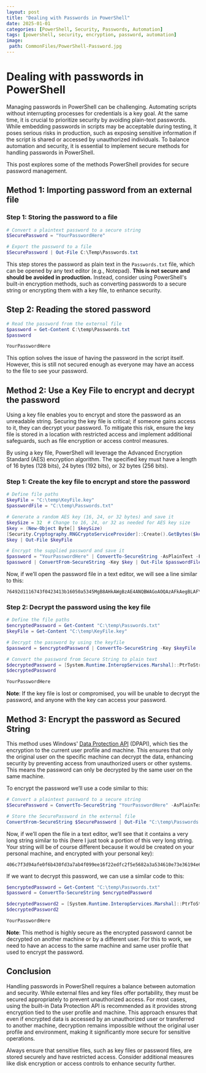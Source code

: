 ```yaml
---
layout: post
title: "Dealing with Passwords in PowerShell"
date: 2025-01-01
categories: [PowerShell, Security, Passwords, Automation]
tags: [powershell, security, encryption, password, automation]
image:
 path: CommonFiles/PowerShell-Password.jpg
---
```


# Dealing with passwords in PowerShell

Managing passwords in PowerShell can be challenging. Automating scripts without interrupting processes for credentials is a key goal. At the same time, it is crucial to prioritize security by avoiding plain-text passwords. While embedding passwords in scripts may be acceptable during testing, it poses serious risks in production, such as exposing sensitive information if the script is shared or accessed by unauthorized individuals. To balance automation and security, it is essential to implement secure methods for handling passwords in PowerShell.

This post explores some of the methods PowerShell provides for secure password management.

## Method 1: Importing password from an external file

### Step 1: Storing the password to a file

```powershell
# Convert a plaintext password to a secure string
$SecurePassword = "YourPasswordHere"

# Export the password to a file
$SecurePassword | Out-File C:\Temp\Passwords.txt
```

This step stores the password as plain text in the `Passwords.txt` file, which can be opened by any text editor (e.g., Notepad). **This is not secure and should be avoided in production.** Instead, consider using PowerShell's built-in encryption methods, such as converting passwords to a secure string or encrypting them with a key file, to enhance security.

## Step 2: Reading the stored password

```powershell
# Read the password from the external file
$password = Get-Content C:\temp\Passwords.txt
$password

YourPasswordHere
```

This option solves the issue of having the password in the script itself. However, this is still not secured enough as everyone may have an access to the file to see your password.

## Method 2: Use a Key File to encrypt and decrypt the password

Using a key file enables you to encrypt and store the password as an unreadable string. Securing the key file is critical; if someone gains access to it, they can decrypt your password. To mitigate this risk, ensure the key file is stored in a location with restricted access and implement additional safeguards, such as file encryption or access control measures.

By using a key file, PowerShell will leverage the Advanced Encryption Standard (AES) encryption algorithm. The specified key must have a length of 16 bytes (128 bits), 24 bytes (192 bits), or 32 bytes (256 bits).

### Step 1: Create the key file to  encrypt and store the password

```powershell
# Define file paths
$keyFile = "C:\temp\KeyFile.key"
$passwordFile = "C:\temp\Passwords.txt"

# Generate a random AES key (16, 24, or 32 bytes) and save it
$keySize = 32  # Change to 16, 24, or 32 as needed for AES key size
$key = (New-Object Byte[] $keySize)
[Security.Cryptography.RNGCryptoServiceProvider]::Create().GetBytes($key)
$key | Out-File $keyFile

# Encrypt the supplied password and save it
$password = "YourPasswordHere" | ConvertTo-SecureString -AsPlainText -Force
$password | ConvertFrom-SecureString -Key $key | Out-File $passwordFile
```

Now, if we’ll open the password file in a text editor, we will see a line similar to this:

```
76492d1116743f0423413b16050a5345MgB8AHkAWgBzAE4ANQBWAGoAOQAzAFkAegBLAFYAawBZAGsAWgBVAE4AVQBJAHcAPQA9AHwAMAAwADgANgBkADUANAA0ADcAMAAyAGQAYgBkAGQANwA0ADIANgAxAGIAMABjADAAYgBlADcAZABjADIAOQBhAGYAZgA5AGMAZQA2ADcANgAzADAANwBiADcAMQA1ADYANwA2AGQANQA1ADgAMgBmAGYAMQA4ADQAMwA3ADYAYgA4ADYAZgA1ADEAMQA1ADYAYQA5AGIAOABkADUAYwA5ADYAMABmAGQAMAA5ADkAOAAxADEANwBiADcAOAA3ADAA
```

### Step 2: Decrypt the password using the key file

```powershell
# Define the file paths
$encryptedPassword = Get-Content "C:\temp\Passwords.txt"
$keyFile = Get-Content "C:\temp\KeyFile.key"

# Decrypt the password by using the keyfile
$password = $encryptedPassword | ConvertTo-SecureString -Key $keyFile

# Convert the password from Secure String to plain text
$decryptedPassword = [System.Runtime.InteropServices.Marshal]::PtrToStringAuto([System.Runtime.InteropServices.Marshal]::SecureStringToBSTR($password))
$decryptedPassword

YourPasswordHere
```

**Note**: If the key file is lost or compromised, you will be unable to decrypt the password, and anyone with the key can access your password.

## Method 3: Encrypt the password as Secured String

This method uses Windows' [Data Protection API](https://en.wikipedia.org/wiki/Data_Protection_API) (DPAPI), which ties the encryption to the current user profile and machine. This ensures that only the original user on the specific machine can decrypt the data, enhancing security by preventing access from unauthorized users or other systems. This means the password can only be decrypted by the same user on the same machine.

To encrypt the password we’ll use a code similar to this:

```powershell
# Convert a plaintext password to a secure string
$SecurePassword = ConvertTo-SecureString "YourPasswordHere" -AsPlainText -Force

# Store the SecurePassword in the external file
ConvertFrom-SecureString $SecurePassword | Out-File "C:\temp\Passwords.txt"
```

Now, if we’ll open the file in a text editor, we’ll see that it contains a very long string similar to this (here I just took a portion of this very long string. Your string will be of course different because it would be created on your personal machine, and encrypted with your personal key):

```
406c7f3d94afe0f6b430fd3a7ab4f099ee16f22edfc2f5e5682a3a534610e73e36194e63140000000ec5054726eb90e4981
```

If we want to decrypt this password, we can use a similar code to this:

```powershell
$encryptedPassword = Get-Content "C:\temp\Passwords.txt"
$password = ConvertTo-SecureString $encryptedPassword

$decryptedPassword2 = [System.Runtime.InteropServices.Marshal]::PtrToStringAuto([System.Runtime.InteropServices.Marshal]::SecureStringToBSTR($password))
$decryptedPassword2

YourPasswordHere
```

**Note**: This method is highly secure as the encrypted password cannot be decrypted on another machine or by a different user. For this to work, we need to have an access to the same machine and same user profile that used to encrypt the password.

## Conclusion

Handling passwords in PowerShell requires a balance between automation and security. While external files and key files offer portability, they must be secured appropriately to prevent unauthorized access. For most cases, using the built-in Data Protection API is recommended as it provides strong encryption tied to the user profile and machine. This approach ensures that even if encrypted data is accessed by an unauthorized user or transferred to another machine, decryption remains impossible without the original user profile and environment, making it significantly more secure for sensitive operations.

Always ensure that sensitive files, such as key files or password files, are stored securely and have restricted access. Consider additional measures like disk encryption or access controls to enhance security further.
